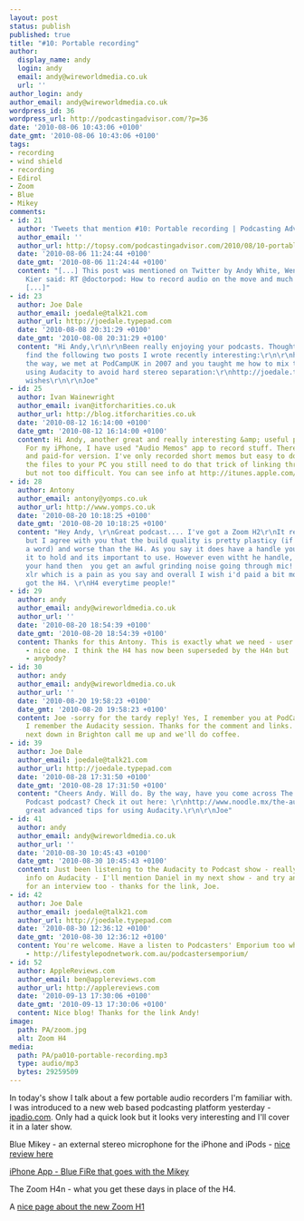 ```yaml
---
layout: post
status: publish
published: true
title: "#10: Portable recording"
author:
  display_name: andy
  login: andy
  email: andy@wireworldmedia.co.uk
  url: ''
author_login: andy
author_email: andy@wireworldmedia.co.uk
wordpress_id: 36
wordpress_url: http://podcastingadvisor.com/?p=36
date: '2010-08-06 10:43:06 +0100'
date_gmt: '2010-08-06 10:43:06 +0100'
tags:
- recording
- wind shield
- recording
- Edirol
- Zoom
- Blue
- Mikey
comments:
- id: 21
  author: 'Tweets that mention #10: Portable recording | Podcasting Advisor -- Topsy.com'
  author_email: ''
  author_url: http://topsy.com/podcastingadvisor.com/2010/08/10-portable-recording/?utm_source=pingback&amp;utm_campaign=L2
  date: '2010-08-06 11:24:44 +0100'
  date_gmt: '2010-08-06 11:24:44 +0100'
  content: "[...] This post was mentioned on Twitter by Andy White, Wendy Kier. Wendy
    Kier said: RT @doctorpod: How to record audio on the move and much more - http://su.pr/2hHGkg
    [...]"
- id: 23
  author: Joe Dale
  author_email: joedale@talk21.com
  author_url: http://joedale.typepad.com
  date: '2010-08-08 20:31:29 +0100'
  date_gmt: '2010-08-08 20:31:29 +0100'
  content: "Hi Andy,\r\n\r\nBeen really enjoying your podcasts. Thought you would
    find the following two posts I wrote recently interesting:\r\n\r\nhttp://joedale.typepad.com/integrating_ict_into_the_/2010/07/recording-skype-with-mfl-friends-family.html\r\n\r\nhttp://joedale.typepad.com/integrating_ict_into_the_/2010/07/mimi-jones-on-phlogging-a-trip-to-england-france-and-spain-with-ipadio-and-facebook-1.html\r\n\r\nBy
    the way, we met at PodCampUK in 2007 and you taught me how to mix tracks together
    using Audacity to avoid hard stereo separation:\r\nhttp://joedale.typepad.com/integrating_ict_into_the_/2007/09/podcasting-pear.html\r\n\r\nBest
    wishes\r\n\r\nJoe"
- id: 25
  author: Ivan Wainewright
  author_email: ivan@itforcharities.co.uk
  author_url: http://blog.itforcharities.co.uk
  date: '2010-08-12 16:14:00 +0100'
  date_gmt: '2010-08-12 16:14:00 +0100'
  content: Hi Andy, another great and really interesting &amp; useful podcast - thanks.
    For my iPhone, I have used "Audio Memos" app to record stuff. There is a free
    and paid-for version. I've only recorded short memos but easy to do. To upload
    the files to your PC you still need to do that trick of linking through your wi-fi,
    but not too difficult. You can see info at http://itunes.apple.com/us/app/audio-memos-the-voice-recorder/id290160980?mt=8
- id: 28
  author: Antony
  author_email: antony@yomps.co.uk
  author_url: http://www.yomps.co.uk
  date: '2010-08-20 10:18:25 +0100'
  date_gmt: '2010-08-20 10:18:25 +0100'
  content: "Hey Andy, \r\nGreat podcast.... I've got a Zoom H2\r\nIt records well,
    but I agree with you that the build quality is pretty plasticy (if theres such
    a word) and worse than the H4. As you say it does have a handle you can plug into
    it to hold and its important to use. However even witht he handle, if you move
    your hand then  you get an awful grinding noise going through mic!  It has no
    xlr which is a pain as you say and overall I wish i'd paid a bit more money and
    got the H4. \r\nH4 everytime people!"
- id: 29
  author: andy
  author_email: andy@wireworldmedia.co.uk
  author_url: ''
  date: '2010-08-20 18:54:39 +0100'
  date_gmt: '2010-08-20 18:54:39 +0100'
  content: Thanks for this Antony. This is exactly what we need - user experience
    - nice one. I think the H4 has now been superseded by the H4n but  I may be wrong
    - anybody?
- id: 30
  author: andy
  author_email: andy@wireworldmedia.co.uk
  author_url: ''
  date: '2010-08-20 19:58:23 +0100'
  date_gmt: '2010-08-20 19:58:23 +0100'
  content: Joe -sorry for the tardy reply! Yes, I remember you at PodCampUK - and
    I remember the Audacity session. Thanks for the comment and links. When you're
    next down in Brighton call me up and we'll do coffee.
- id: 39
  author: Joe Dale
  author_email: joedale@talk21.com
  author_url: http://joedale.typepad.com
  date: '2010-08-28 17:31:50 +0100'
  date_gmt: '2010-08-28 17:31:50 +0100'
  content: "Cheers Andy. Will do. By the way, have you come across The Audacity to
    Podcast podcast? Check it out here: \r\nhttp://www.noodle.mx/the-audacity-to-podcast/\r\n\r\nSome
    great advanced tips for using Audacity.\r\n\r\nJoe"
- id: 41
  author: andy
  author_email: andy@wireworldmedia.co.uk
  author_url: ''
  date: '2010-08-30 10:45:43 +0100'
  date_gmt: '2010-08-30 10:45:43 +0100'
  content: Just been listening to the Audacity to Podcast show - really good detailed
    info on Audacity - I'll mention Daniel in my next show - and try and get him on
    for an interview too - thanks for the link, Joe.
- id: 42
  author: Joe Dale
  author_email: joedale@talk21.com
  author_url: http://joedale.typepad.com
  date: '2010-08-30 12:36:12 +0100'
  date_gmt: '2010-08-30 12:36:12 +0100'
  content: You're welcome. Have a listen to Podcasters' Emporium too which is awesome
    - http://lifestylepodnetwork.com.au/podcastersemporium/
- id: 52
  author: AppleReviews.com
  author_email: ben@applereviews.com
  author_url: http://applereviews.com
  date: '2010-09-13 17:30:06 +0100'
  date_gmt: '2010-09-13 17:30:06 +0100'
  content: Nice blog! Thanks for the link Andy!
image:
  path: PA/zoom.jpg
  alt: Zoom H4
media:
  path: PA/pa010-portable-recording.mp3
  type: audio/mp3
  bytes: 29259509
---
```

In today's show I talk about a few portable audio recorders I'm familiar with. I was introduced to a new web based podcasting platform yesterday - [ipadio.com](http://ipadio.com). Only had a quick look but it looks very interesting and I'll cover it in a later show.

Blue Mikey - an external stereo microphone for the iPhone and iPods - [nice review here](http://applereviews.com/blue-mikey-review)

[iPhone App - Blue FiRe that goes with the Mikey](http://itunes.apple.com/us/app/blue-fire/id336713577)

The Zoom H4n - what you get these days in place of the H4.

A [nice page about the new Zoom H1](http://www.samsontech.com/products/productpage.cfm?prodID=2053)

